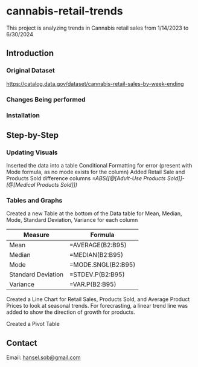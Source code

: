 # cannabis-retail-trends
This project is analyzing trends in Cannabis retail sales from 1/14/2023 to 6/30/2024


## Introduction
### Original Dataset

https://catalog.data.gov/dataset/cannabis-retail-sales-by-week-ending 

### Changes Being performed
### Installation



## Step-by-Step
### Updating Visuals
Inserted the data into a table
Conditional Formatting for error (present with Mode formula, as no mode exists for the column)
Added Retail Sale and Products Sold difference columns *=ABS([@[Adult-Use Products Sold]]-[@[Medical Products Sold]])*

### Tables and Graphs

Created a new Table at the bottom of the Data table for Mean, Median, Mode, Standard Deviation, Variance for each column

| Measure              | Formula              |
|----------------------|----------------------|
| Mean                 | =AVERAGE(B2:B95)    |
| Median               | =MEDIAN(B2:B95)     |
| Mode                 | =MODE.SNGL(B2:B95)  |
| Standard Deviation   | =STDEV.P(B2:B95)    |
| Variance             | =VAR.P(B2:B95)      |


Created a Line Chart for Retail Sales, Products Sold, and Average Product Prices to look at seasonal trends. For forecrasting, a linear trend line was added to show the direction of growth for products.


Created a Pivot Table


## Contact
Email: hansel.sob@gmail.com




<!-- MARKDOWN LINKS & IMAGES -->
<!-- https://www.markdownguide.org/basic-syntax/#reference-style-links -->
